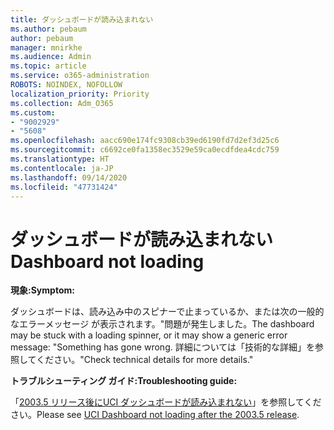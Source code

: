 ```yaml
---
title: ダッシュボードが読み込まれない
ms.author: pebaum
author: pebaum
manager: mnirkhe
ms.audience: Admin
ms.topic: article
ms.service: o365-administration
ROBOTS: NOINDEX, NOFOLLOW
localization_priority: Priority
ms.collection: Adm_O365
ms.custom:
- "9002929"
- "5608"
ms.openlocfilehash: aacc690e174fc9308cb39ed6190fd7d2ef3d25c6
ms.sourcegitcommit: c6692ce0fa1358ec3529e59ca0ecdfdea4cdc759
ms.translationtype: HT
ms.contentlocale: ja-JP
ms.lasthandoff: 09/14/2020
ms.locfileid: "47731424"
---
```

# <a name="dashboard-not-loading"></a><span data-ttu-id="ff8ed-102">ダッシュボードが読み込まれない</span><span class="sxs-lookup"><span data-stu-id="ff8ed-102">Dashboard not loading</span></span>

<span data-ttu-id="ff8ed-103">**現象:**</span><span class="sxs-lookup"><span data-stu-id="ff8ed-103">**Symptom:**</span></span>

<span data-ttu-id="ff8ed-104">ダッシュボードは、読み込み中のスピナーで止まっているか、または次の一般的なエラーメッセージ が表示されます。"問題が発生しました。</span><span class="sxs-lookup"><span data-stu-id="ff8ed-104">The dashboard may be stuck with a loading spinner, or it may show a generic error message: "Something has gone wrong.</span></span> <span data-ttu-id="ff8ed-105">詳細については「技術的な詳細」を参照してください。"</span><span class="sxs-lookup"><span data-stu-id="ff8ed-105">Check technical details for more details."</span></span>

<span data-ttu-id="ff8ed-106">**トラブルシューティング ガイド:**</span><span class="sxs-lookup"><span data-stu-id="ff8ed-106">**Troubleshooting guide:**</span></span>

<span data-ttu-id="ff8ed-107">「[2003.5 リリース後にUCI ダッシュボードが読み込まれない](https://support.microsoft.com/help/4558635/uci-dashboard-not-loading-after-the-2003-5-release)」を参照してください。</span><span class="sxs-lookup"><span data-stu-id="ff8ed-107">Please see [UCI Dashboard not loading after the 2003.5 release](https://support.microsoft.com/help/4558635/uci-dashboard-not-loading-after-the-2003-5-release).</span></span>

